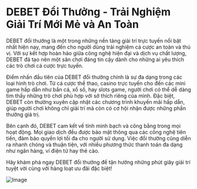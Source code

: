 # DEBET Đổi Thưởng - Trải Nghiệm Giải Trí Mới Mẻ và An Toàn

DEBET đổi thưởng là một trong những nền tảng giải trí trực tuyến nổi bật nhất hiện nay, mang đến cho người dùng trải nghiệm cá cược an toàn và thú vị. Với sự kết hợp hoàn hảo giữa công nghệ hiện đại và dịch vụ chất lượng, DEBET đã tạo nên một sân chơi đáng tin cậy dành cho những ai yêu thích các trò chơi cá cược trực tuyến.

Điểm nhấn đầu tiên của DEBET đổi thưởng chính là sự đa dạng trong các loại hình trò chơi. Từ cá cược thể thao, casino trực tuyến cho đến các mini game hấp dẫn như bắn cá, xổ số, hay slots game, người chơi có thể dễ dàng tìm thấy những trò chơi phù hợp với sở thích riêng của mình. Đặc biệt, DEBET còn thường xuyên cập nhật các chương trình khuyến mãi hấp dẫn, giúp người chơi không chỉ giải trí mà còn có cơ hội nhận được những phần thưởng giá trị.

Bên cạnh đó, DEBET cam kết về tính minh bạch và công bằng trong mọi hoạt động. Mọi giao dịch đều được bảo mật thông qua các công nghệ tiên tiến, đảm bảo quyền lợi tối đa cho người sử dụng. Việc đổi thưởng cũng diễn ra nhanh chóng và thuận tiện, với nhiều phương thức thanh toán đa dạng như ngân hàng, ví điện tử hay thẻ cào.

Hãy khám phá ngay DEBET đổi thưởng để tận hưởng những phút giây giải trí tuyệt vời cùng với hàng loạt ưu đãi đặc biệt! 

![Image](https://github.com/user-attachments/assets/bd51ea9f-0666-407b-a7a7-98ead6de688c)